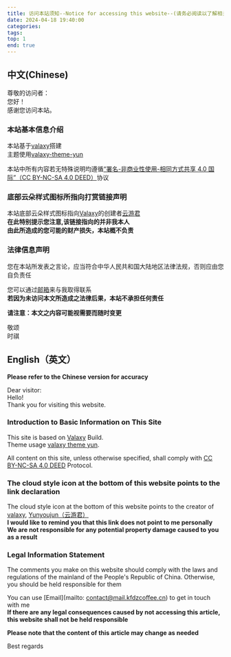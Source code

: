 ```yaml
---
title: 访问本站须知--Notice for accessing this website--(请务必阅读以了解相关您可能不知道的信息)
date: 2024-04-18 19:40:00
categories:
tags:
top: 1
end: true
---
```

## 中文(Chinese)
  
尊敬的访问者：  
您好！  
感谢您访问本站。  
  
<!-- more -->
### 本站基本信息介绍  
  本站基于[valaxy](https://github.com/YunYouJun/valaxy)搭建  
  主题使用[valaxy-theme-yun](https://github.com/YunYouJun/valaxy/tree/main/packages/valaxy-theme-yun)  
  
  本站中所有内容若无特殊说明均遵循[“署名-非商业性使用-相同方式共享 4.0 国际”（CC BY-NC-SA 4.0 DEED）](https://creativecommons.org/licenses/by-nc-sa/4.0/deed.zh-hans)协议  
  
### 底部云朵样式图标所指向打赏链接声明  
  本站底部云朵样式图标指向[Valaxy](https://github.com/YunYouJun/valaxy)的创建者[云游君](https://yunyoujun.cn)  
  **在此特别提示您注意,该链接指向的并非我本人**  
  **由此所造成的您可能的财产损失，本站概不负责**  
  
### 法律信息声明   
  您在本站所发表之言论，应当符合中华人民共和国大陆地区法律法规，否则应由您自负责任  
    
  您可以通过[邮箱](mailto:contact@mail.kfdzcoffee.cn)来与我取得联系  
  **若因为未访问本文所造成之法律后果，本站不承担任何责任**  

  **请注意：本文之内容可能视需要而随时变更**  

敬颂  
    时祺  
  


## English（英文）  
  **Please refer to the Chinese version for accuracy**  

  Dear visitor:  
  Hello!  
  Thank you for visiting this website.  
  
### Introduction to Basic Information on This Site
This site is based on [Valaxy](https://github.com/YunYouJun/valaxy) Build.  
Theme usage [valaxy theme yun](https://github.com/YunYouJun/valaxy/tree/main/packages/valaxy-theme-yun).  
  
All content on this site, unless otherwise specified, shall comply with [CC BY-NC-SA 4.0 DEED]( https://creativecommons.org/licenses/by-nc-sa/4.0/deed.zh-hans) Protocol.  
  
### The cloud style icon at the bottom of this website points to the link declaration    
The cloud style icon at the bottom of this website points to the creator of [valaxy](https://github.com/YunYouJun/valaxy), [Yunyoujun（云游君）](https://yunyoujun.cn)  
**I would like to remind you that this link does not point to me personally**  
**We are not responsible for any potential property damage caused to you as a result**  
  
### Legal Information Statement  
The comments you make on this website should comply with the laws and regulations of the mainland of the People's Republic of China. Otherwise, you should be held responsible for them  
    
You can use [Email](mailto: contact@mail.kfdzcoffee.cn) to get in touch with me  
**If there are any legal consequences caused by not accessing this article, this website shall not be held responsible**  
  
**Please note that the content of this article may change as needed**  
  
  Best regards  